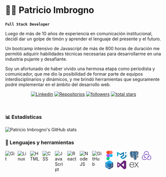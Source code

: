 # 👨‍💻 Patricio Imbrogno

**`Full Stack Developer`**

Luego de más de 10 años de experiencia en comunicación institucional, decidí dar un golpe de timón y aprender el lenguaje del presente y el futuro. 

Un bootcamp intensivo de Javascript de más de 800 horas de duración me permitió adquirir habilidades técnicas necesarias para desarrollarme en una industria pujante y desafiante. 

Soy un afortunado de haber vivido una hermosa etapa como periodista y comunicador, que me dio la posibilidad de formar parte de equipos interdisciplinarios y dinámicos, y me brindó herramientas que seguramente podré implementar en el ámbito del desarrollo web.

<p align="center">
<a href="https://www.linkedin.com/in/patricio-imbrogno/">
         <img alt="Linkedin" title="Mi Linkedin" src="https://img.shields.io/badge/linkedin-%230077B5.svg?style=for-the-badge&logo=linkedin&logoColor=white"/></a>
        <a href="https://github.com/patricioimbrogno?tab=repositories">
         <img alt="Repositorios" title="Mira mis repositorios" src="https://custom-icon-badges.demolab.com/badge/-Mis%20Repositorios-orange?style=for-the-badge&logoColor=white&logo=repo"/></a>
          <a href="https://github.com/patricioimbrogno?tab=followers">
         <img alt="followers" title="Follow me on Github" src="https://custom-icon-badges.demolab.com/github/followers/patricioimbrogno?color=236ad3&labelColor=1155ba&style=for-the-badge&logo=person-add&label=Follow&logoColor=white"/></a>
      <a href="https://github.com/patricioimbrogno?tab=repositories&sort=stargazers">
         <img alt="total stars" title="Total stars on GitHub" src="https://custom-icon-badges.demolab.com/github/stars/patricioimbrogno?color=55960c&style=for-the-badge&labelColor=488207&logo=star"/></a>
   </p>
<br/>



### 📊 Estadísticas

![Patricio Imbrogno's GitHub stats](https://github-readme-stats-git-masterrstaa-rickstaa.vercel.app/api?username=patricioimbrogno&show_icons=true&theme=gruvbox)


### 🧰 Lenguajes y herramientas

<img align="left" alt="Git" width="30px" style="padding-right:10px;" src="https://cdn.jsdelivr.net/gh/devicons/devicon/icons/git/git-original.svg" />
<img align="left" alt="Linux" width="30px" style="padding-right:10px;" src="https://cdn.jsdelivr.net/gh/devicons/devicon/icons/linux/linux-original.svg" />
<img align="left" alt="HTML" width="30px" style="padding-right:10px;" src="https://cdn.jsdelivr.net/gh/devicons/devicon/icons/html5/html5-plain.svg" />
<img align="left" alt="CSS" width="30px" style="padding-right:10px;" src="https://cdn.jsdelivr.net/gh/devicons/devicon/icons/css3/css3-plain.svg" />
<img align="left" alt="JavaScript" width="30px" style="padding-right:10px;" src="https://cdn.jsdelivr.net/gh/devicons/devicon/icons/javascript/javascript-plain.svg" />
<img align="left" alt="React" width="30px" style="padding-right:10px;" src="https://cdn.jsdelivr.net/gh/devicons/devicon/icons/react/react-original.svg" />
<img align="left" alt="NodeJS" width="30px" style="padding-right:10px;" src="https://cdn.jsdelivr.net/gh/devicons/devicon/icons/nodejs/nodejs-original.svg" />
<img align="left" alt="GitHub" width="30px" style="padding-right:10px;" src="https://cdn.jsdelivr.net/gh/devicons/devicon/icons/github/github-original.svg" />
<img align="left" alt="Figma" width="30px" style="padding-right:10px;" src="https://github.com/devicons/devicon/blob/v2.15.1/icons/figma/figma-original.svg" />
<img align="left" alt="MaterialUI" width="30px" style="padding-right:10px;" src="https://github.com/devicons/devicon/blob/v2.15.1/icons/materialui/materialui-original.svg" />
<img align="left" alt="PostgreSQL" width="30px" style="padding-right:10px;" src="https://github.com/devicons/devicon/blob/v2.15.1/icons/postgresql/postgresql-original.svg" />
<img align="left" alt="Redux" width="30px" style="padding-right:10px;" src="https://github.com/devicons/devicon/blob/v2.15.1/icons/redux/redux-original.svg" />
<img align="left" alt="Sequelize" width="30px" style="padding-right:10px;" src="https://github.com/devicons/devicon/blob/v2.15.1/icons/sequelize/sequelize-original.svg" />
<img align="left" alt="Visual Studio" width="30px" style="padding-right:10px;" src="https://github.com/devicons/devicon/blob/v2.15.1/icons/visualstudio/visualstudio-plain.svg" />
<img align="left" alt="Express" width="30px" style="padding-right:10px;" src="https://github.com/devicons/devicon/blob/v2.15.1/icons/express/express-original.svg" />


#


#
